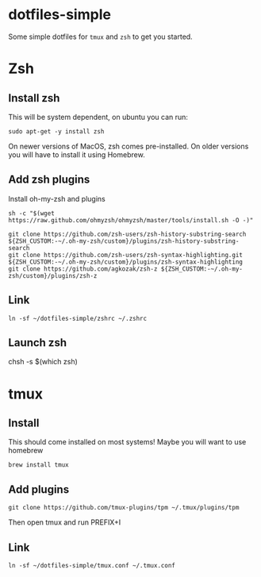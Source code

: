 # dotfiles-simple

Some simple dotfiles for `tmux` and `zsh` to get you started.

# Zsh

## Install zsh
This will be system dependent, on ubuntu you can run:
```
sudo apt-get -y install zsh
```
On newer versions of MacOS, zsh comes pre-installed.  On older versions you will have to install it using Homebrew.

## Add zsh plugins

Install oh-my-zsh and plugins
```
sh -c "$(wget https://raw.github.com/ohmyzsh/ohmyzsh/master/tools/install.sh -O -)"

git clone https://github.com/zsh-users/zsh-history-substring-search ${ZSH_CUSTOM:-~/.oh-my-zsh/custom}/plugins/zsh-history-substring-search
git clone https://github.com/zsh-users/zsh-syntax-highlighting.git ${ZSH_CUSTOM:-~/.oh-my-zsh/custom}/plugins/zsh-syntax-highlighting
git clone https://github.com/agkozak/zsh-z ${ZSH_CUSTOM:-~/.oh-my-zsh/custom}/plugins/zsh-z

```

## Link
```
ln -sf ~/dotfiles-simple/zshrc ~/.zshrc
```

## Launch zsh
chsh -s $(which zsh)

# tmux

## Install
This should come installed on most systems!  Maybe you will want to use homebrew
```
brew install tmux
```

## Add plugins
```
git clone https://github.com/tmux-plugins/tpm ~/.tmux/plugins/tpm
```
Then open tmux and run PREFIX+I

## Link
```
ln -sf ~/dotfiles-simple/tmux.conf ~/.tmux.conf
```
